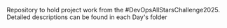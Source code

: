 Repository to hold project work from the #DevOpsAllStarsChallenge2025. Detailed descriptions can be found in each Day's folder
